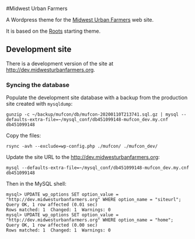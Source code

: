 #Midwest Urban Farmers

A Wordpress theme for the [Midwest Urban Farmers](http://midwesturbanfarmers.org/) web site.

It is based on the [Roots](http://www.rootstheme.com/) starting theme.

## Development site

There is a development version of the site at http://dev.midwesturbanfarmers.org.

### Syncing the database

Populate the development site database with a backup from the production site created with `mysqldump`:

```
gunzip -c ~/backup/mufcon/db/mufcon-20200110T213741.sql.gz | mysql --defaults-extra-file=~/mysql_conf/db451099148-mufcon_dev.my.cnf db451099148
```

Copy the files:

```
rsync -avh --exclude=wp-config.php ./mufcon/ ./mufcon_dev/
```

Update the site URL to the  http://dev.midwesturbanfarmers.org:

```
mysql --defaults-extra-file=~/mysql_conf/db451099148-mufcon_dev.my.cnf db451099148
```

Then in the MySQL shell:

```
mysql> UPDATE wp_options SET option_value = "http://dev.midwesturbanfarmers.org" WHERE option_name = "siteurl";
Query OK, 1 row affected (0.01 sec)
Rows matched: 1  Changed: 1  Warnings: 0
mysql> UPDATE wp_options SET option_value = "http://dev.midwesturbanfarmers.org" WHERE option_name = "home";
Query OK, 1 row affected (0.00 sec)
Rows matched: 1  Changed: 1  Warnings: 0
```
